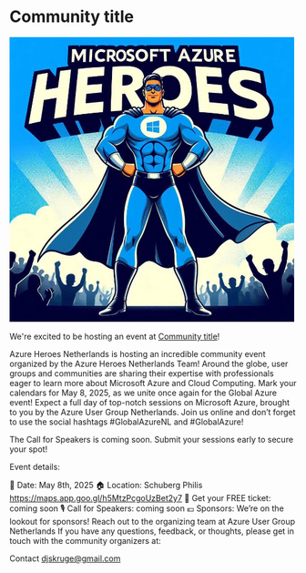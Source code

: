 # Community title

![Community title](azureheroes.png)

We're excited to be hosting an event at [Community title](https://www.meetup.com/azure-heroes-netherlands/?eventOrigin=event_home_page)!

Azure Heroes Netherlands is hosting an incredible community event organized by the Azure Heroes Netherlands Team! Around the globe, user groups and communities are sharing their expertise with professionals eager to learn more about Microsoft Azure and Cloud Computing. Mark your calendars for May 8, 2025, as we unite once again for the Global Azure event! Expect a full day of top-notch sessions on Microsoft Azure, brought to you by the Azure User Group Netherlands. Join us online and don’t forget to use the social hashtags #GlobalAzureNL and #GlobalAzure!

The Call for Speakers is coming soon. Submit your sessions early to secure your spot!

Event details:

📅 Date: May 8th, 2025
🏠 Location: Schuberg Philis https://maps.app.goo.gl/h5MtzPcgoUzBet2y7
🎫 Get your FREE ticket: coming soon
🎙️ Call for Speakers: coming soon 
💶 Sponsors: We’re on the lookout for sponsors! Reach out to the organizing team at Azure User Group Netherlands
If you have any questions, feedback, or thoughts, please get in touch with the community organizers at:

Contact djskruge@gmail.com

